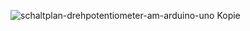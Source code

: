 
![schaltplan-drehpotentiometer-am-arduino-uno Kopie](https://github.com/tueftelPark/Einfuehrung/assets/113671718/aee1663a-75a3-468b-bbd4-8db57c323108)

